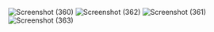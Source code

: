 ![Screenshot (360)](https://github.com/user-attachments/assets/f215deaa-e7cf-4d3c-9ec9-069dbc80c827)
![Screenshot (362)](https://github.com/user-attachments/assets/eda5389c-947e-470a-a92d-3a5a36c72260)
![Screenshot (361)](https://github.com/user-attachments/assets/6ad4055f-aed2-4cad-8064-65176fc460b9)
![Screenshot (363)](https://github.com/user-attachments/assets/fd81a8e4-d384-4132-b87a-37f2a883810b)

